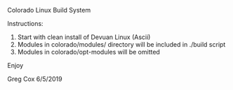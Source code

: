 Colorado Linux Build System

Instructions:

1. Start with clean install of Devuan Linux (Ascii)
2. Modules in colorado/modules/ directory will be included in ./build script
3. Modules in colorado/opt-modules will be omitted

Enjoy

Greg Cox
6/5/2019
